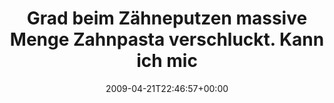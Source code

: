 ---
retweeted: false
source: <a href="http://twitter.com" rel="nofollow">Twitter Web Client</a>
entities:
  hashtags: []
  symbols: []
  user_mentions: []
  urls: []
display_text_range:
- '0'
- '140'
favorite_count: '0'
id_str: '1579378099'
truncated: false
retweet_count: '0'
id: '1579378099'
created_at: Tue Apr 21 22:46:57 +0000 2009
favorited: false
full_text: Grad beim Zähneputzen massive Menge Zahnpasta verschluckt. Kann ich mich
  nachträglich noch an irgendeiner Verträglichkeitsstudie beteiligen?
lang: de
tags:
- pesos/twitter
date: '2009-04-21T22:46:57+00:00'
src: https://twitter.com/bascht/status/1579378099
original_url: https://twitter.com/bascht/status/1579378099
type: twitter_tweet
text: Grad beim Zähneputzen massive Menge Zahnpasta verschluckt. Kann ich mich nachträglich
  noch an irgendeiner Verträglichkeitsstudie beteiligen?
title: Grad beim Zähneputzen massive Menge Zahnpasta verschluckt. Kann ich mic

---